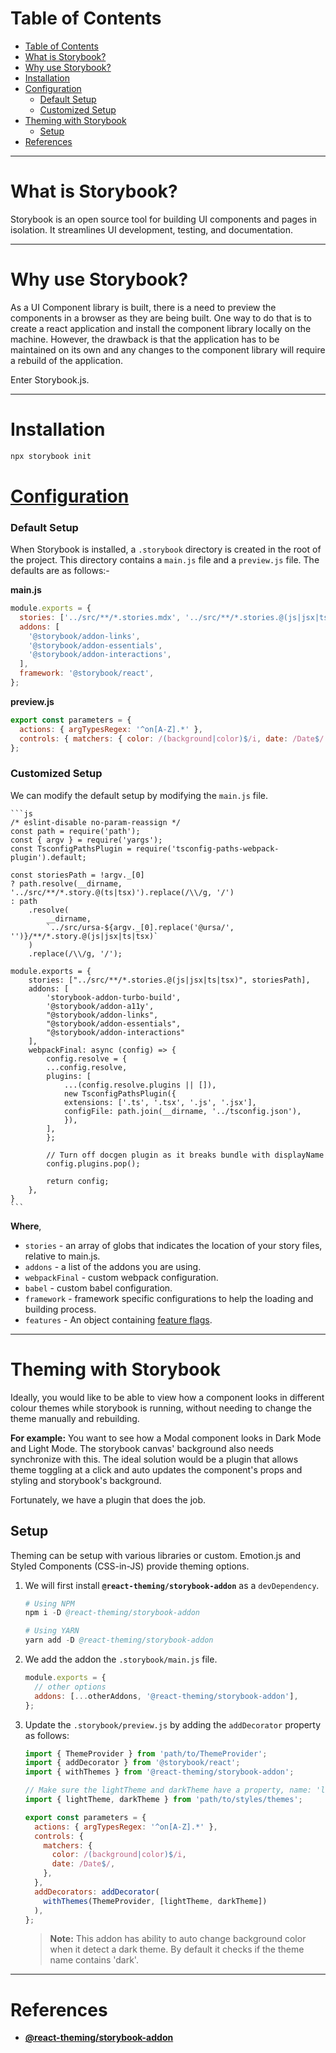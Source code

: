 # Table of Contents

- [Table of Contents](#table-of-contents)
- [What is Storybook?](#what-is-storybook)
- [Why use Storybook?](#why-use-storybook)
- [Installation](#installation)
- [Configuration](#configuration)
    - [Default Setup](#default-setup)
    - [Customized Setup](#customized-setup)
- [Theming with Storybook](#theming-with-storybook)
  - [Setup](#setup)
- [References](#references)

---

# What is Storybook?

Storybook is an open source tool for building UI components and pages in isolation. It streamlines UI development, testing, and documentation.

---

# Why use Storybook?

As a UI Component library is built, there is a need to preview the components in a browser as they are being built. One way to do that is to create a react application and install the component library locally on the machine. However, the drawback is that the application has to be maintained on its own and any changes to the component library will require a rebuild of the application.

Enter Storybook.js.

---

# Installation

```s
npx storybook init
```

# [Configuration](https://storybook.js.org/docs/react/configure/overview)

### Default Setup

When Storybook is installed, a `.storybook` directory is created in the root of the project. This directory contains a `main.js` file and a `preview.js` file. The defaults are as follows:-

**main.js**

```js
module.exports = {
  stories: ['../src/**/*.stories.mdx', '../src/**/*.stories.@(js|jsx|ts|tsx)'],
  addons: [
    '@storybook/addon-links',
    '@storybook/addon-essentials',
    '@storybook/addon-interactions',
  ],
  framework: '@storybook/react',
};
```

**preview.js**

```js
export const parameters = {
  actions: { argTypesRegex: '^on[A-Z].*' },
  controls: { matchers: { color: /(background|color)$/i, date: /Date$/ } },
};
```

### Customized Setup

We can modify the default setup by modifying the `main.js` file.

    ```js
    /* eslint-disable no-param-reassign */
    const path = require('path');
    const { argv } = require('yargs');
    const TsconfigPathsPlugin = require('tsconfig-paths-webpack-plugin').default;

    const storiesPath = !argv._[0]
    ? path.resolve(__dirname, '../src/**/*.story.@(ts|tsx)').replace(/\\/g, '/')
    : path
        .resolve(
            __dirname,
            `../src/ursa-${argv._[0].replace('@ursa/', '')}/**/*.story.@(js|jsx|ts|tsx)`
        )
        .replace(/\\/g, '/');

    module.exports = {
        stories: ["../src/**/*.stories.@(js|jsx|ts|tsx)", storiesPath],
        addons: [
            'storybook-addon-turbo-build',
            '@storybook/addon-a11y',
            "@storybook/addon-links",
            "@storybook/addon-essentials",
            "@storybook/addon-interactions"
        ],
        webpackFinal: async (config) => {
            config.resolve = {
            ...config.resolve,
            plugins: [
                ...(config.resolve.plugins || []),
                new TsconfigPathsPlugin({
                extensions: ['.ts', '.tsx', '.js', '.jsx'],
                configFile: path.join(__dirname, '../tsconfig.json'),
                }),
            ],
            };

            // Turn off docgen plugin as it breaks bundle with displayName
            config.plugins.pop();

            return config;
        },
    }
    ```

**Where**,

- `stories` - an array of globs that indicates the location of your story files, relative to main.js.
- `addons` - a list of the addons you are using.
- `webpackFinal` - custom webpack configuration.
- `babel` - custom babel configuration.
- `framework` - framework specific configurations to help the loading and building process.
- `features` - An object containing [feature flags](https://storybook.js.org/docs/react/configure/overview#feature-flags).

---

# Theming with Storybook

Ideally, you would like to be able to view how a component looks in different colour themes while storybook is running, without needing to change the theme manually and rebuilding.

**For example:** You want to see how a Modal component looks in Dark Mode and Light Mode. The storybook canvas' background also needs synchronize with this. The ideal solution would be a plugin that allows theme toggling at a click and auto updates the component's props and styling and storybook's background.

Fortunately, we have a plugin that does the job.

## Setup

Theming can be setup with various libraries or custom. Emotion.js and Styled Components (CSS-in-JS) provide theming options.

1. We will first install **`@react-theming/storybook-addon`** as a `devDependency`.

   ```s
   # Using NPM
   npm i -D @react-theming/storybook-addon

   # Using YARN
   yarn add -D @react-theming/storybook-addon
   ```

2. We add the addon the `.storybook/main.js` file.

   ```js
   module.exports = {
     // other options
     addons: [...otherAddons, '@react-theming/storybook-addon'],
   };
   ```

3. Update the `.storybook/preview.js` by adding the `addDecorator` property as follows:

   ```js
   import { ThemeProvider } from 'path/to/ThemeProvider';
   import { addDecorator } from '@storybook/react';
   import { withThemes } from '@react-theming/storybook-addon';

   // Make sure the lightTheme and darkTheme have a property, name: 'light' and name: 'dark', respectively.
   import { lightTheme, darkTheme } from 'path/to/styles/themes';

   export const parameters = {
     actions: { argTypesRegex: '^on[A-Z].*' },
     controls: {
       matchers: {
         color: /(background|color)$/i,
         date: /Date$/,
       },
     },
     addDecorators: addDecorator(
       withThemes(ThemeProvider, [lightTheme, darkTheme])
     ),
   };
   ```

   > **Note:** This addon has ability to auto change background color when it detect a dark theme. By default it checks if the theme name contains 'dark'.

---

# References

- **[@react-theming/storybook-addon](https://www.npmjs.com/package/@react-theming/storybook-addon)**
